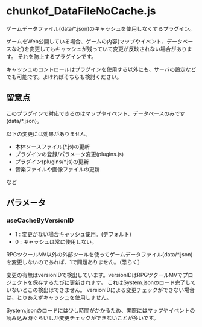 # chunkof_DataFileNoCache.js

ゲームデータファイル(data/\*.json)のキャッシュを使用しなくするプラグイン。

ゲームをWeb公開している場合、ゲームの内容(マップやイベント、データベースなど)を変更してもキャッシュが残っていて変更が反映されない場合があります。
それを防止するプラグインです。

キャッシュのコントロールはプラグインを使用する以外にも、サーバの設定などでも可能です。よければそちらも検討ください。

## 留意点
このプラグインで対応できるのはマップやイベント、データベースのみです(data/\*.json)。

以下の変更には効果がありません。


 - 本体ソースファイル(\*.js)の更新
 - プラグインの登録/パラメータ変更(plugins.js)
 - プラグイン(plugins/\*.js)の更新
 - 音楽ファイルや画像ファイルの更新


 など

## パラメータ
### useCacheByVersionID
- 1 : 変更がない場合キャッシュ使用。(デフォルト)
- 0 : キャッシュは常に使用しない。

RPGツクールMV以外の外部ツールを使ってゲームデータファイル(data/\*.json)を変更しないのであれば、1で問題ありません。（恐らく）

変更の有無はversionIDで検出しています。versionIDはRPGツクールMVでプロジェクトを保存するたびに更新されます。
これはSystem.jsonのロード完了していないとこの検出はできません。
versionIDによる変更チェックができない場合は、とりあえずキャッシュを使用しません。

System.jsonのロードには少し時間がかかるため、実際にはマップやイベントの読み込み時ぐらいしか変更チェックができないことが多いです。
